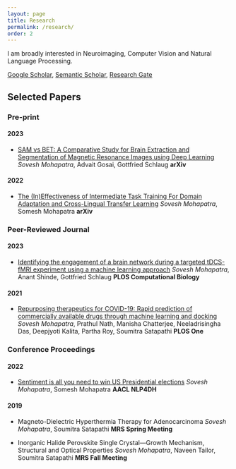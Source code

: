 ```yaml
---
layout: page
title: Research
permalink: /research/
order: 2
---
```

I am broadly interested in Neuroimaging, Computer Vision and Natural Language Processing.

[Google Scholar](https://scholar.google.com/citations?user=TOvlOuEAAAAJ&hl=en), [Semantic Scholar](https://www.semanticscholar.org/author/Sovesh-Mohapatra/2186185878), [Research Gate](https://www.researchgate.net/profile/Sovesh-Mohapatra-2)

## Selected Papers

### Pre-print

#### 2023

* [SAM vs BET: A Comparative Study for Brain Extraction and Segmentation of Magnetic Resonance Images using Deep Learning](https://arxiv.org/abs/2304.04738)  
*Sovesh Mohapatra*, Advait Gosai, Gottfried Schlaug
**arXiv**

#### 2022

* [The (In)Effectiveness of Intermediate Task Training For Domain Adaptation and Cross-Lingual Transfer Learning](https://arxiv.org/abs/2210.01091)
*Sovesh Mohapatra*, Somesh Mohapatra
**arXiv**

### Peer-Reviewed Journal

#### 2023

* [Identifying the engagement of a brain network during a targeted tDCS-fMRI experiment using a machine learning approach](https://journals.plos.org/ploscompbiol/article?id=10.1371/journal.pcbi.1011012)
*Sovesh Mohapatra*, Anant Shinde, Gottfried Schlaug
**PLOS Computational Biology**

#### 2021

* [Repurposing therapeutics for COVID-19: Rapid prediction of commercially available drugs through machine learning and docking](https://journals.plos.org/plosone/article?id=10.1371/journal.pone.0241543)
*Sovesh Mohapatra*, Prathul Nath, Manisha Chatterjee, Neeladrisingha Das, Deepjyoti Kalita, Partha Roy, Soumitra Satapathi 
**PLOS One**

### Conference Proceedings

#### 2022

* [Sentiment is all you need to win US Presidential elections](https://arxiv.org/abs/2209.13487)
*Sovesh Mohapatra*, Somesh Mohapatra
**AACL NLP4DH**

#### 2019

* Magneto-Dielectric Hyperthermia Therapy for Adenocarcinoma
*Sovesh Mohapatra*, Soumitra Satapathi
**MRS Spring Meeting**

* Inorganic Halide Perovskite Single Crystal—Growth Mechanism, Structural and Optical Properties
*Sovesh Mohapatra*, Naveen Tailor, Soumitra Satapathi
**MRS Fall Meeting**

